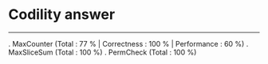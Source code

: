 # Codility answer
-----------------------------
. MaxCounter (Total : 77 % | Correctness : 100 % | Performance : 60 %)
. MaxSliceSum (Total : 100 %)
. PermCheck (Total : 100 %)
